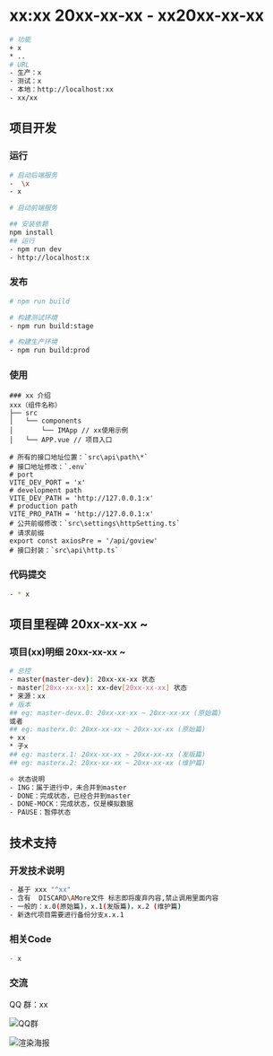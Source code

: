 <!--
 * @Descripttion: Sustainable
 * @version: 1.0.0
 * @Author: Kenny
 * @Date: 20xx-xx-xx 10:07:00
 * @LastEditors: ~
 * @LastEditTime: 2025-06-09 16:12:01
-->
# xx:xx 20xx-xx-xx - xx20xx-xx-xx

```bash
# 功能
+ x
* ..
# URL
- 生产：x
- 测试：x
- 本地：http://localhost:xx
- xx/xx
```

## 项目开发

### 运行

```bash
# 启动后端服务
-  \x
- x

# 启动前端服务

## 安装依赖
npm install
## 运行
- npm run dev
- http://localhost:x
```

### 发布

```bash
# npm run build

# 构建测试环境
- npm run build:stage

# 构建生产环境
- npm run build:prod
```

### 使用

```shell
### xx 介绍
xxx（组件名称）
├── src 
│   └── components
│       └── IMApp // xx使用示例
│   └── APP.vue // 项目入口

# 所有的接口地址位置：`src\api\path\*`
# 接口地址修改：`.env`
# port
VITE_DEV_PORT = 'x'
# development path
VITE_DEV_PATH = 'http://127.0.0.1:x'
# production path
VITE_PRO_PATH = 'http://127.0.0.1:x'
# 公共前缀修改：`src\settings\httpSetting.ts`
# 请求前缀
export const axiosPre = '/api/goview'
# 接口封装：`src\api\http.ts`
```

### 代码提交

```bash
- * x
```

## 项目里程碑 20xx-xx-xx ~

### 项目(xx)明细 20xx-xx-xx ~

```bash
# 总控
- master(master-dev): 20xx-xx-xx 状态
- master[20xx-xx-xx]: xx-dev[20xx-xx-xx] 状态
* 来源：xx
# 版本
## eg: master-devx.0: 20xx-xx-xx ~ 20xx-xx-xx (原始篇)
或者
## eg: masterx.0: 20xx-xx-xx ~ 20xx-xx-xx (原始篇)
+ xx
* 子x
## eg: masterx.1: 20xx-xx-xx ~ 20xx-xx-xx (发版篇)
## eg: masterx.2: 20xx-xx-xx ~ 20xx-xx-xx (维护篇)

⭐ 状态说明
- ING：属于进行中，未合并到master
- DONE：完成状态，已经合并到master
- DONE-MOCK：完成状态，仅是模拟数据
- PAUSE：暂停状态
```

## 技术支持

### 开发技术说明

```bash
- 基于 xxx "^xx"
- 含有  DISCARD\AMore文件 标志即将废弃内容,禁止调用里面内容
- 一般的：x.0(原始篇)，x.1(发版篇)，x.2 (维护篇)
- 新迭代项目需要进行备份分支x.x.1
```

### 相关Code

```js
- x
```

### 交流

QQ 群：xx

![QQ群](x.png)

![渲染海报](x.png)
